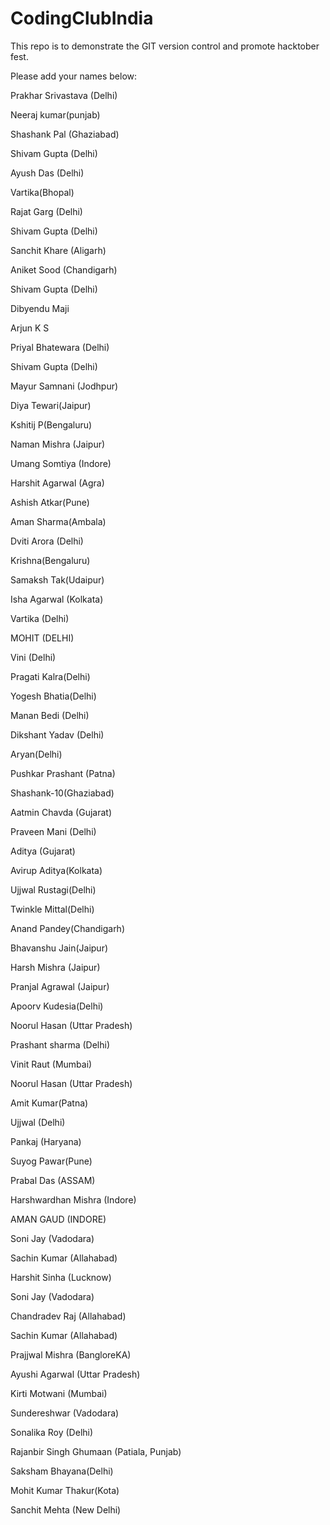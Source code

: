 # CodingClubIndia

This repo is to demonstrate the GIT version control and promote hacktober fest.

Please add your names below:

Prakhar Srivastava (Delhi)

Neeraj kumar(punjab)

Shashank Pal (Ghaziabad)


Shivam Gupta (Delhi)


Ayush Das (Delhi)


Vartika(Bhopal)


Rajat Garg (Delhi)


Shivam Gupta (Delhi)


Sanchit Khare (Aligarh)


Aniket Sood (Chandigarh)


Shivam Gupta (Delhi)


Dibyendu Maji


Arjun K S


Priyal Bhatewara (Delhi)


Shivam Gupta (Delhi)


Mayur Samnani (Jodhpur)


Diya Tewari(Jaipur)

Kshitij P(Bengaluru)


Naman Mishra (Jaipur)


Umang Somtiya (Indore)


Harshit Agarwal (Agra)


Ashish Atkar(Pune)


Aman Sharma(Ambala)


Dviti Arora (Delhi)


Krishna(Bengaluru)


Samaksh Tak(Udaipur)


Isha Agarwal (Kolkata)


Vartika (Delhi)


MOHIT (DELHI)


Vini (Delhi)


Pragati Kalra(Delhi)


Yogesh Bhatia(Delhi)


Manan Bedi (Delhi)


Dikshant Yadav (Delhi)


 Aryan(Delhi)


Pushkar Prashant (Patna)

Shashank-10(Ghaziabad)

Aatmin Chavda (Gujarat)


Praveen Mani (Delhi)


Aditya (Gujarat)


Avirup Aditya(Kolkata)


Ujjwal Rustagi(Delhi)


Twinkle Mittal(Delhi)



Anand Pandey(Chandigarh)


Bhavanshu Jain(Jaipur)



Harsh Mishra (Jaipur)


Pranjal Agrawal (Jaipur)


Apoorv Kudesia(Delhi)


Noorul Hasan (Uttar Pradesh)


Prashant sharma (Delhi)


Vinit Raut (Mumbai)


Noorul Hasan (Uttar Pradesh)


Amit Kumar(Patna)


Ujjwal (Delhi)


Pankaj  (Haryana)


Suyog Pawar(Pune)


Prabal Das (ASSAM)


Harshwardhan Mishra (Indore)


AMAN GAUD (INDORE)


Soni Jay (Vadodara)


Sachin Kumar (Allahabad)


Harshit Sinha (Lucknow)


Soni Jay (Vadodara)


Chandradev Raj (Allahabad)


Sachin Kumar (Allahabad)


Prajjwal Mishra (BangloreKA)


Ayushi Agarwal (Uttar Pradesh)


Kirti Motwani (Mumbai)


Sundereshwar (Vadodara)


Sonalika Roy (Delhi)


Rajanbir Singh Ghumaan (Patiala, Punjab)


Saksham Bhayana(Delhi)


Mohit Kumar Thakur(Kota)


Sanchit Mehta (New Delhi)

